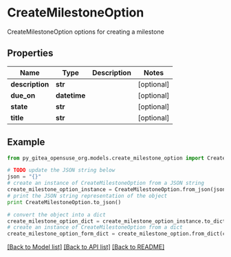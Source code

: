 # CreateMilestoneOption

CreateMilestoneOption options for creating a milestone

## Properties
Name | Type | Description | Notes
------------ | ------------- | ------------- | -------------
**description** | **str** |  | [optional] 
**due_on** | **datetime** |  | [optional] 
**state** | **str** |  | [optional] 
**title** | **str** |  | [optional] 

## Example

```python
from py_gitea_opensuse_org.models.create_milestone_option import CreateMilestoneOption

# TODO update the JSON string below
json = "{}"
# create an instance of CreateMilestoneOption from a JSON string
create_milestone_option_instance = CreateMilestoneOption.from_json(json)
# print the JSON string representation of the object
print CreateMilestoneOption.to_json()

# convert the object into a dict
create_milestone_option_dict = create_milestone_option_instance.to_dict()
# create an instance of CreateMilestoneOption from a dict
create_milestone_option_form_dict = create_milestone_option.from_dict(create_milestone_option_dict)
```
[[Back to Model list]](../README.md#documentation-for-models) [[Back to API list]](../README.md#documentation-for-api-endpoints) [[Back to README]](../README.md)


